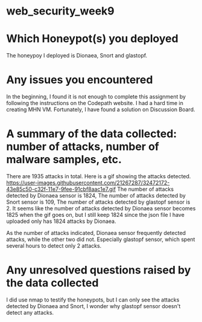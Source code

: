 # web_security_week9

# Which Honeypot(s) you deployed
The honeypoy I deployed is Dionaea, Snort and glastopf.

# Any issues you encountered
In the beginning, I found it is not enough to complete this assignment by following the instructions on the Codepath website. I had a hard time in creating MHN VM. Fortunately, I have found a solution on Discussion Board.

# A summary of the data collected: number of attacks, number of malware samples, etc.
There are 1935 attacks in total.
Here is a gif showing the attacks detected.
https://user-images.githubusercontent.com/21267287/32472172-43e85c50-c32f-11e7-9fee-91cbf8aac1e7.gif
The number of attacks detected by Dionaea sensor is 1824, The number of attacks detected by Snort sensor is 109, The number of attacks detected by glastopf sensor is 2.
It seems like the number of attacks detected by Dionaea sensor becomes 1825 when the gif goes on, but I still keep 1824 since the json file I have uploaded only has 1824 attacks by Dionaea.

As the number of attacks indicated, Dionaea sensor frequently detected attacks, while the other two did not. Especially glastopf sensor, which spent several hours to detect only 2 attacks.

# Any unresolved questions raised by the data collected
I did use nmap to testify the honeypots, but I can only see the attacks detected by Dionaea and Snort, I wonder why glastopf sensor doesn't detect any attacks.
